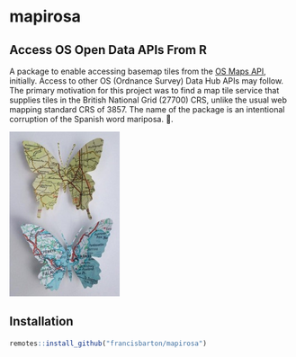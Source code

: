 
<!-- README.md is generated from README.Rmd. Please edit that file -->

# mapirosa

<!-- badges: start -->
<!-- badges: end -->

## Access OS Open Data APIs From R

A package to enable accessing basemap tiles from the [OS Maps
API](https://osdatahub.os.uk/docs/wmts/overview), initially. Access to
other OS (Ordnance Survey) Data Hub APIs may follow. The primary
motivation for this project was to find a map tile service that supplies
tiles in the British National Grid (27700) CRS, unlike the usual web
mapping standard CRS of 3857. The name of the package is an intentional
corruption of the Spanish word mariposa. 🦋.

<!-- http://www.rocketandco.co.uk/Site/Butterfly_Map_Art_files/final1.jpg -->

![two butterfly shapes cut out from maps](buttermap.jpg)

## Installation

``` r
remotes::install_github("francisbarton/mapirosa")
```
